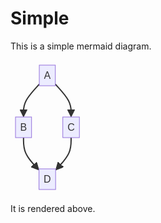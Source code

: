 # Simple

This is a simple mermaid diagram.

<svg aria-roledescription="flowchart-v2" role="graphics-document document" viewBox="-8 -8 118.234375 215" style="max-width: 118.234375px;" xmlns="http://www.w3.org/2000/svg" width="100%" id="mermaid-0"><style>#mermaid-0{font-family:arial,sans-serif;font-size:16px;fill:#333;}#mermaid-0
.error-icon{fill:#552222;}#mermaid-0 .error-text{fill:#552222;stroke:#552222;}#mermaid-0
.edge-thickness-normal{stroke-width:2px;}#mermaid-0
.edge-thickness-thick{stroke-width:3.5px;}#mermaid-0
.edge-pattern-solid{stroke-dasharray:0;}#mermaid-0
.edge-pattern-dashed{stroke-dasharray:3;}#mermaid-0
.edge-pattern-dotted{stroke-dasharray:2;}#mermaid-0 .marker{fill:#333333;stroke:#333333;}#mermaid-0
.marker.cross{stroke:#333333;}#mermaid-0 svg{font-family:arial,sans-serif;font-size:16px;}#mermaid-0
.label{font-family:arial,sans-serif;color:#333;}#mermaid-0 .cluster-label text{fill:#333;}#mermaid-0
.cluster-label span,#mermaid-0 p{color:#333;}#mermaid-0 .label text,#mermaid-0 span,#mermaid-0
p{fill:#333;color:#333;}#mermaid-0 .node rect,#mermaid-0 .node circle,#mermaid-0 .node
ellipse,#mermaid-0 .node polygon,#mermaid-0 .node
path{fill:#ECECFF;stroke:#9370DB;stroke-width:1px;}#mermaid-0 .flowchart-label
text{text-anchor:middle;}#mermaid-0 .node .katex
path{fill:#000;stroke:#000;stroke-width:1px;}#mermaid-0 .node .label{text-align:center;}#mermaid-0
.node.clickable{cursor:pointer;}#mermaid-0 .arrowheadPath{fill:#333333;}#mermaid-0 .edgePath
.path{stroke:#333333;stroke-width:2.0px;}#mermaid-0
.flowchart-link{stroke:#333333;fill:none;}#mermaid-0
.edgeLabel{background-color:#e8e8e8;text-align:center;}#mermaid-0 .edgeLabel
rect{opacity:0.5;background-color:#e8e8e8;fill:#e8e8e8;}#mermaid-0
.labelBkg{background-color:rgba(232, 232, 232, 0.5);}#mermaid-0 .cluster
rect{fill:#ffffde;stroke:#aaaa33;stroke-width:1px;}#mermaid-0 .cluster text{fill:#333;}#mermaid-0
.cluster span,#mermaid-0 p{color:#333;}#mermaid-0
div.mermaidTooltip{position:absolute;text-align:center;max-width:200px;padding:2px;font-family:arial,sans-serif;font-size:12px;background:hsl(80,
100%, 96.2745098039%);border:1px solid
#aaaa33;border-radius:2px;pointer-events:none;z-index:100;}#mermaid-0
.flowchartTitleText{text-anchor:middle;font-size:18px;fill:#333;}#mermaid-0
:root{--mermaid-font-family:arial,sans-serif;}</style><g><marker orient="auto" markerHeight="12" markerWidth="12" markerUnits="userSpaceOnUse" refY="5" refX="6" viewBox="0 0 10 10" class="marker flowchart" id="mermaid-0_flowchart-pointEnd"><path style="stroke-width: 1; stroke-dasharray: 1, 0;" class="arrowMarkerPath" d="M 0 0 L 10 5 L 0 10 z"/></marker><marker orient="auto" markerHeight="12" markerWidth="12" markerUnits="userSpaceOnUse" refY="5" refX="4.5" viewBox="0 0 10 10" class="marker flowchart" id="mermaid-0_flowchart-pointStart"><path style="stroke-width: 1; stroke-dasharray: 1, 0;" class="arrowMarkerPath" d="M 0 5 L 10 10 L 10 0 z"/></marker><marker orient="auto" markerHeight="11" markerWidth="11" markerUnits="userSpaceOnUse" refY="5" refX="11" viewBox="0 0 10 10" class="marker flowchart" id="mermaid-0_flowchart-circleEnd"><circle style="stroke-width: 1; stroke-dasharray: 1, 0;" class="arrowMarkerPath" r="5" cy="5" cx="5"/></marker><marker orient="auto" markerHeight="11" markerWidth="11" markerUnits="userSpaceOnUse" refY="5" refX="-1" viewBox="0 0 10 10" class="marker flowchart" id="mermaid-0_flowchart-circleStart"><circle style="stroke-width: 1; stroke-dasharray: 1, 0;" class="arrowMarkerPath" r="5" cy="5" cx="5"/></marker><marker orient="auto" markerHeight="11" markerWidth="11" markerUnits="userSpaceOnUse" refY="5.2" refX="12" viewBox="0 0 11 11" class="marker cross flowchart" id="mermaid-0_flowchart-crossEnd"><path style="stroke-width: 2; stroke-dasharray: 1, 0;" class="arrowMarkerPath" d="M 1,1 l 9,9 M 10,1 l -9,9"/></marker><marker orient="auto" markerHeight="11" markerWidth="11" markerUnits="userSpaceOnUse" refY="5.2" refX="-1" viewBox="0 0 11 11" class="marker cross flowchart" id="mermaid-0_flowchart-crossStart"><path style="stroke-width: 2; stroke-dasharray: 1, 0;" class="arrowMarkerPath" d="M 1,1 l 9,9 M 10,1 l -9,9"/></marker><g class="root"><g class="clusters"/><g class="edgePaths"><path marker-end="url(#mermaid-0_flowchart-pointEnd)" style="fill:none;" class="edge-thickness-normal edge-pattern-solid flowchart-link LS-A LE-B" id="L-A-B-0" d="M38.059,30.497L33.855,35.081C29.651,39.664,21.243,48.832,17.04,56.699C12.836,64.567,12.836,71.133,12.836,74.417L12.836,77.7"/><path marker-end="url(#mermaid-0_flowchart-pointEnd)" style="fill:none;" class="edge-thickness-normal edge-pattern-solid flowchart-link LS-A LE-C" id="L-A-C-0" d="M63.73,30.497L67.934,35.081C72.138,39.664,80.546,48.832,84.749,56.699C88.953,64.567,88.953,71.133,88.953,74.417L88.953,77.7"/><path marker-end="url(#mermaid-0_flowchart-pointEnd)" style="fill:none;" class="edge-thickness-normal edge-pattern-solid flowchart-link LS-B LE-D" id="L-B-D-0" d="M12.836,116L12.836,120.167C12.836,124.333,12.836,132.667,16.368,140.685C19.901,148.704,26.966,156.408,30.499,160.26L34.031,164.112"/><path marker-end="url(#mermaid-0_flowchart-pointEnd)" style="fill:none;" class="edge-thickness-normal edge-pattern-solid flowchart-link LS-C LE-D" id="L-C-D-0" d="M88.953,116L88.953,120.167C88.953,124.333,88.953,132.667,85.421,140.685C81.888,148.704,74.823,156.408,71.291,160.26L67.758,164.112"/></g><g class="edgeLabels"><g class="edgeLabel"><g transform="translate(0, 0)" class="label"><foreignObject height="0" width="0"><div style="display: inline-block; white-space: nowrap;" xmlns="http://www.w3.org/1999/xhtml"><span class="edgeLabel"></span></div></foreignObject></g></g><g class="edgeLabel"><g transform="translate(0, 0)" class="label"><foreignObject height="0" width="0"><div style="display: inline-block; white-space: nowrap;" xmlns="http://www.w3.org/1999/xhtml"><span class="edgeLabel"></span></div></foreignObject></g></g><g class="edgeLabel"><g transform="translate(0, 0)" class="label"><foreignObject height="0" width="0"><div style="display: inline-block; white-space: nowrap;" xmlns="http://www.w3.org/1999/xhtml"><span class="edgeLabel"></span></div></foreignObject></g></g><g class="edgeLabel"><g transform="translate(0, 0)" class="label"><foreignObject height="0" width="0"><div style="display: inline-block; white-space: nowrap;" xmlns="http://www.w3.org/1999/xhtml"><span class="edgeLabel"></span></div></foreignObject></g></g></g><g class="nodes"><g transform="translate(50.89453125, 16.5)" data-id="A" data-node="true" id="flowchart-A-0" class="node default default flowchart-label"><rect height="33" width="25.671875" y="-16.5" x="-12.8359375" ry="0" rx="0" style="" class="basic label-container"/><g transform="translate(-5.3359375, -9)" style="" class="label"><rect/><foreignObject height="18" width="10.671875"><div style="display: inline-block; white-space: nowrap;" xmlns="http://www.w3.org/1999/xhtml"><span class="nodeLabel">A</span></div></foreignObject></g></g><g transform="translate(12.8359375, 99.5)" data-id="B" data-node="true" id="flowchart-B-1" class="node default default flowchart-label"><rect height="33" width="25.671875" y="-16.5" x="-12.8359375" ry="0" rx="0" style="" class="basic label-container"/><g transform="translate(-5.3359375, -9)" style="" class="label"><rect/><foreignObject height="18" width="10.671875"><div style="display: inline-block; white-space: nowrap;" xmlns="http://www.w3.org/1999/xhtml"><span class="nodeLabel">B</span></div></foreignObject></g></g><g transform="translate(88.953125, 99.5)" data-id="C" data-node="true" id="flowchart-C-3" class="node default default flowchart-label"><rect height="33" width="26.5625" y="-16.5" x="-13.28125" ry="0" rx="0" style="" class="basic label-container"/><g transform="translate(-5.78125, -9)" style="" class="label"><rect/><foreignObject height="18" width="11.5625"><div style="display: inline-block; white-space: nowrap;" xmlns="http://www.w3.org/1999/xhtml"><span class="nodeLabel">C</span></div></foreignObject></g></g><g transform="translate(50.89453125, 182.5)" data-id="D" data-node="true" id="flowchart-D-5" class="node default default flowchart-label"><rect height="33" width="26.5625" y="-16.5" x="-13.28125" ry="0" rx="0" style="" class="basic label-container"/><g transform="translate(-5.78125, -9)" style="" class="label"><rect/><foreignObject height="18" width="11.5625"><div style="display: inline-block; white-space: nowrap;" xmlns="http://www.w3.org/1999/xhtml"><span class="nodeLabel">D</span></div></foreignObject></g></g></g></g></g></svg>

It is rendered above.
